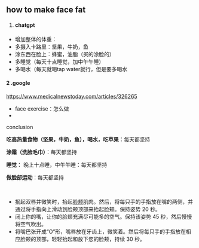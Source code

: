 ## how to make face fat

1. #### chatgpt




- 增加整体的体重：
- 多摄入卡路里：坚果，牛奶，鱼
- 涂东西在脸上：蜂蜜，油脂（买的涂脸的）
- 多睡觉（每天十点睡觉，加中午午睡）
- 多喝水（每天就喝tap water就行，但是要多喝水 



#### 2 .google



https://www.medicalnewstoday.com/articles/326265

- face exercise：怎么做
- 

conclusion



**吃高热量食物（坚果，牛奶，鱼），喝水，吃苹果**：每天都坚持

**涂霜（洗脸毛巾）**：每天都坚持

**睡觉**： 晚上十点睡，中午午睡：每天都坚持

**做脸部运动**：每天都坚持

​	

- 抿起双唇并微笑时，抬起[脸颊](https://www.healthline.com/health/pursed-lip-breathing)肌肉。然后，将每只手的手指放在嘴的两侧，并通过将手指向上滑动到脸颊顶部来抬起脸颊。保持姿势 20 秒。
- 闭上你的嘴，让你的脸颊充满尽可能多的空气。保持该姿势 45 秒，然后慢慢将空气吹出。
- 将嘴巴张开成“O”形，嘴唇放在牙齿上，微笑着。然后将每只手的手指放在相应脸颊的顶部，轻轻抬起和放下您的脸颊，持续 30 秒。

